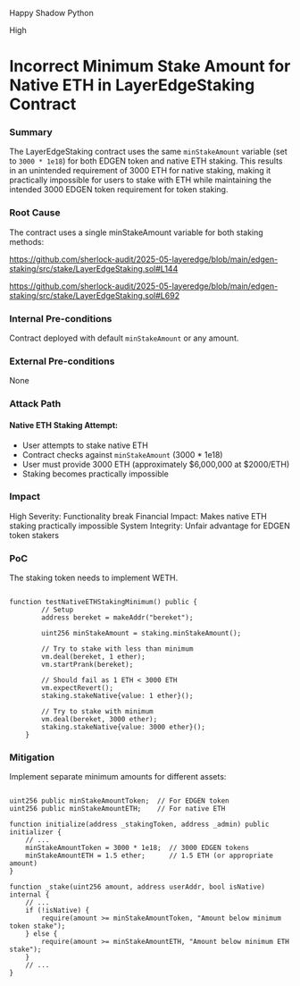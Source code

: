 Happy Shadow Python

High

# Incorrect Minimum Stake Amount for Native ETH in LayerEdgeStaking Contract

### Summary

The LayerEdgeStaking contract uses the same `minStakeAmount` variable (set to `3000 * 1e18`) for both EDGEN token and native ETH staking. This results in an unintended requirement of 3000 ETH for native staking, making it practically impossible for users to stake with ETH while maintaining the intended 3000 EDGEN token requirement for token staking.


### Root Cause

The contract uses a single minStakeAmount variable for both staking methods:

https://github.com/sherlock-audit/2025-05-layeredge/blob/main/edgen-staking/src/stake/LayerEdgeStaking.sol#L144

https://github.com/sherlock-audit/2025-05-layeredge/blob/main/edgen-staking/src/stake/LayerEdgeStaking.sol#L692

### Internal Pre-conditions

Contract deployed with default `minStakeAmount` or any amount.

### External Pre-conditions

None

### Attack Path

#### Native ETH Staking Attempt:

- User attempts to stake native ETH
- Contract checks against `minStakeAmount` (3000 * 1e18)
- User must provide 3000 ETH (approximately $6,000,000 at $2000/ETH)
- Staking becomes practically impossible

### Impact

High Severity: Functionality break
Financial Impact: Makes native ETH staking practically impossible
System Integrity: Unfair advantage for EDGEN token stakers

### PoC

The staking token needs to implement WETH.

```solidity

function testNativeETHStakingMinimum() public {
        // Setup
        address bereket = makeAddr("bereket");

        uint256 minStakeAmount = staking.minStakeAmount();
        
        // Try to stake with less than minimum
        vm.deal(bereket, 1 ether);
        vm.startPrank(bereket);
        
        // Should fail as 1 ETH < 3000 ETH
        vm.expectRevert();
        staking.stakeNative{value: 1 ether}();
        
        // Try to stake with minimum
        vm.deal(bereket, 3000 ether);
        staking.stakeNative{value: 3000 ether}();
    }

```

### Mitigation

Implement separate minimum amounts for different assets:

```solidity

uint256 public minStakeAmountToken;  // For EDGEN token
uint256 public minStakeAmountETH;    // For native ETH

function initialize(address _stakingToken, address _admin) public initializer {
    // ...
    minStakeAmountToken = 3000 * 1e18;  // 3000 EDGEN tokens
    minStakeAmountETH = 1.5 ether;      // 1.5 ETH (or appropriate amount)
}

function _stake(uint256 amount, address userAddr, bool isNative) internal {
    // ...
    if (!isNative) {
        require(amount >= minStakeAmountToken, "Amount below minimum token stake");
    } else {
        require(amount >= minStakeAmountETH, "Amount below minimum ETH stake");
    }
    // ...
}

```
